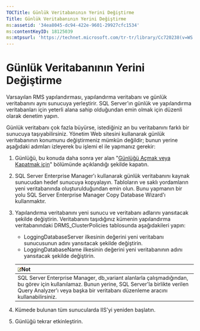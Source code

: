 ```yaml
---
TOCTitle: Günlük Veritabanının Yerini Değiştirme
Title: Günlük Veritabanının Yerini Değiştirme
ms:assetid: '34ea8045-dc94-422e-9601-29927cfc1534'
ms:contentKeyID: 18125039
ms:mtpsurl: 'https://technet.microsoft.com/tr-tr/library/Cc720238(v=WS.10)'
---
```


Günlük Veritabanının Yerini Değiştirme
======================================

Varsayılan RMS yapılandırması, yapılandırma veritabanı ve günlük veritabanını aynı sunucuya yerleştirir. SQL Server'ın günlük ve yapılandırma veritabanları için yeterli alana sahip olduğundan emin olmak için düzenli olarak denetim yapın.

Günlük veritabanı çok fazla büyürse, istediğiniz an bu veritabanını farklı bir sunucuya taşıyabilirsiniz. Yönetim Web sitesini kullanarak günlük veritabanının konumunu değiştirmeniz mümkün değildir; bunun yerine aşağıdaki adımları izleyerek bu işlemi el ile yapmanız gerekir:

1.  Günlüğü, bu konuda daha sonra yer alan "[Günlüğü Açmak veya Kapatmak için](https://technet.microsoft.com/8e672f95-566f-4070-9a2a-2f70f087148f)" bölümünde açıklandığı şekilde kapatın.
2.  SQL Server Enterprise Manager'ı kullanarak günlük veritabanını kaynak sunucudan hedef sunucuya kopyalayın. Tabloların ve saklı yordamların yeni veritabanında oluşturulduğundan emin olun. Bunu yapmanın bir yolu SQL Server Enterprise Manager Copy Database Wizard'ı kullanmaktır.
3.  Yapılandırma veritabanını yeni sunucu ve veritabanı adlarını yansıtacak şekilde değiştirin. Veritabanını taşıdığınız kümenin yapılandırma veritabanındaki DRMS\_ClusterPolicies tablosunda aşağıdakileri yapın:
    -   LoggingDatabaseServer ilkesinin değerini yeni veritabanı sunucusunun adını yansıtacak şekilde değiştirin.
    -   LoggingDatabaseName ilkesinin değerini yeni veritabanının adını yansıtacak şekilde değiştirin.

    | ![](images/Cc720238.note(WS.10).gif)Not                                                                                                                                                           |
    |--------------------------------------------------------------------------------------------------------------------------------------------------------------------------------------------------------------------------------|
    | SQL Server Enterprise Manager, db\_variant alanlarla çalışmadığından, bu görev için kullanılamaz. Bunun yerine, SQL Server'la birlikte verilen Query Analyzer'ı veya başka bir veritabanı düzenleme aracını kullanabilirsiniz. |

4.  Kümede bulunan tüm sunucularda IIS'yi yeniden başlatın.
5.  Günlüğü tekrar etkinleştirin.
